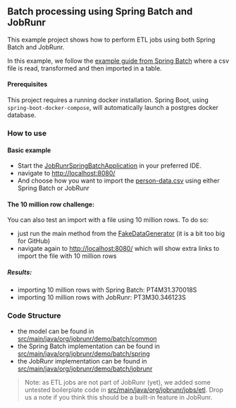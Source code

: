 ## Batch processing using Spring Batch and JobRunr

This example project shows how to perform ETL jobs using both Spring Batch and JobRunr.

In this example, we follow the [example guide from Spring Batch](https://spring.io/guides/gs/batch-processing) where 
a csv file is read, transformed and then imported in a table.

#### Prerequisites
This project requires a running docker installation. Spring Boot, using `spring-boot-docker-compose`, will automatically launch a postgres docker database. 


### How to use
#### Basic example
- Start the [JobRunrSpringBatchApplication](src/main/java/org/jobrunr/demo/batch/JobRunrSpringBatchApplication.java) in your preferred IDE.
- navigate to [http://localhost:8080/](http://localhost:8080/)
- And choose how you want to import the [person-data.csv](src/main/resources/person-data.csv) using either Spring Batch or JobRunr

#### The 10 million row challenge:
You can also test an import with a file using 10 million rows. To do so:
- just run the main method from the [FakeDataGenerator](./src/test/java/org/jobrunr/demo/batch/FakeDataGenerator.java) (it is a bit too big for GitHub)
- navigate again to [http://localhost:8080/](http://localhost:8080/) which will show extra links to import the file with 10 million rows

##### Results:
- importing 10 million rows with Spring Batch: PT4M31.370018S
- importing 10 million rows with JobRunr: PT3M30.346123S


### Code Structure
- the model can be found in [src/main/java/org/jobrunr/demo/batch/common](src/main/java/org/jobrunr/demo/batch/common)
- the Spring Batch implementation can be found in [src/main/java/org/jobrunr/demo/batch/spring](src/main/java/org/jobrunr/demo/batch/spring)
- the JobRunr implementation can be found in [src/main/java/org/jobrunr/demo/batch/jobrunr](src/main/java/org/jobrunr/demo/batch/jobrunr)

> Note: as ETL jobs are not part of JobRunr (yet), we added some untested boilerplate code in [src/main/java/org/jobrunr/jobs/etl](./src/main/java/org/jobrunr/jobs/etl).
> Drop us a note if you think this should be a built-in feature in JobRunr.

